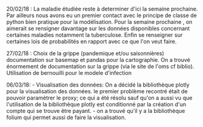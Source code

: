 
20/02/18 : La maladie étudiée reste à determiner d'ici la semaine prochaine. Par ailleurs nous avons eu un premier contact avec le principe de classe de python bien pratique pour la modélisation. Pour la semaine prochaine , on aimerait se rensigner davantage sur les données disponibles concernant certaines maladies notamment la tuberculose. Enfin se renseigner sur certaines lois de probabilités en rapport avec ce que l'on veut faire.

27/02/18 : Choix de la grippe (pandemique et/ou saisonnières) documentation sur basemap et pandas pour la cartographie. On a trouvé énormement de documentation sur la grippe (via le site de l'oms cf biblio). Utilisation de bernouilli pour le modele d'infection 

06/03/18: - Visualisation des données: On a décidé la bibliothèque plotly pour la visualisation des données. le premier problème recontré était de pouvoir paramètrer le proxy; ce qui a été résolu sauf qu'on a aussi vu que l'utilisation de la bibliothèque plotly est conditionné par la création d'un compte qui se trouve être payant.
         - on a trouvé qu'il y a la bibliothèque folium qui permet aussi de faire la visualisation.
